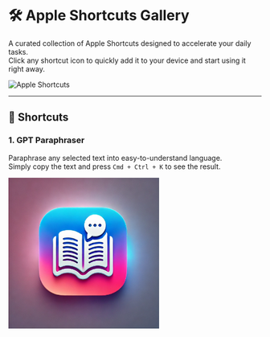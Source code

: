 # 🛠️ Apple Shortcuts Gallery

A curated collection of Apple Shortcuts designed to accelerate your daily tasks.  
Click any shortcut icon to quickly add it to your device and start using it right away.

<img src="https://cdn.jim-nielsen.com/ios/1024/shortcuts-2018-10-03.png?rf=1024" alt="Apple Shortcuts" width="300" height="300">

---

## 🚀 Shortcuts

### 1. **GPT Paraphraser**  
Paraphrase any selected text into easy-to-understand language.  
Simply copy the text and press `Cmd + Ctrl + K` to see the result.

<a href="https://www.icloud.com/shortcuts/29ba84405afd4d4a80b8717734ce9dda">
  <img src="icons/GPT-Paraphraser.png" alt="GPT Paraphraser Icon" width="300" height="300">
</a>
